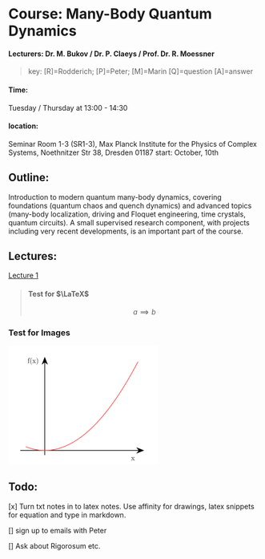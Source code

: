 # Course: Many-Body Quantum Dynamics

#### **Lecturers:** Dr. M. Bukov / Dr. P. Claeys / Prof. Dr. R. Moessner

> key:
> [R]=Rodderich; [P]=Peter; [M]=Marin
> [Q]=question [A]=answer

#### Time:
Tuesday / Thursday at 13:00 - 14:30

#### location: 
Seminar Room 1-3 (SR1-3), Max Planck Institute for the Physics of Complex Systems, Noethnitzer Str 38, Dresden 01187
start: October, 10th
## Outline:

Introduction to modern quantum many-body dynamics, covering
foundations (quantum chaos and quench dynamics) and advanced topics
(many-body localization, driving and Floquet engineering, time
crystals, quantum circuits). A small supervised research component,
with projects including very recent developments, is an important
part of the course.

## Lectures:
[Lecture 1](/lecture-notes/lecture_notes.1.md)

> #### Test for $\LaTeX$
> $$ a \implies b $$

### Test for Images
<img src="lecture-notes/figures/tikz_plt.png" width=300 />


## Todo:
[x] Turn txt notes in to latex notes. Use affinity for drawings, latex snippets for equation and type in markdown.




[] sign up to emails with Peter

[] Ask about Rigorosum etc.
